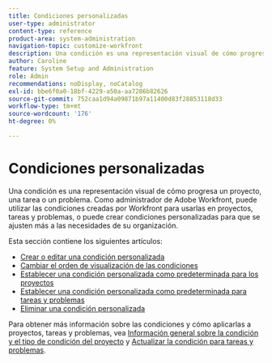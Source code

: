 ```yaml
---
title: Condiciones personalizadas
user-type: administrator
content-type: reference
product-area: system-administration
navigation-topic: customize-workfront
description: Una condición es una representación visual de cómo progresa un proyecto, una tarea o un problema. Como administrador de Adobe Workfront, puede utilizar las condiciones creadas por Workfront para usarlas en proyectos, tareas y problemas, o puede crear condiciones personalizadas para que se ajusten más a las necesidades de su organización.
author: Caroline
feature: System Setup and Administration
role: Admin
recommendations: noDisplay, noCatalog
exl-id: bbe6f0a0-18bf-4229-a50a-aa7286b82626
source-git-commit: 752caa1d94a09871b97a11400d83f28853118d33
workflow-type: tm+mt
source-wordcount: '176'
ht-degree: 0%

---
```


# Condiciones personalizadas

Una condición es una representación visual de cómo progresa un proyecto, una tarea o un problema. Como administrador de Adobe Workfront, puede utilizar las condiciones creadas por Workfront para usarlas en proyectos, tareas y problemas, o puede crear condiciones personalizadas para que se ajusten más a las necesidades de su organización.

Esta sección contiene los siguientes artículos:

* [Crear o editar una condición personalizada](../../../administration-and-setup/customize-workfront/create-manage-custom-conditions/create-edit-custom-conditions.md)
* [Cambiar el orden de visualización de las condiciones](../../../administration-and-setup/customize-workfront/create-manage-custom-conditions/change-display-order-of-conditions.md)
* [Establecer una condición personalizada como predeterminada para los proyectos](../../../administration-and-setup/customize-workfront/create-manage-custom-conditions/set-custom-condition-default-projects.md)
* [Establecer una condición personalizada como predeterminada para tareas y problemas](../../../administration-and-setup/customize-workfront/create-manage-custom-conditions/set-custom-condition-default-tasks-issues.md)
* [Eliminar una condición personalizada](../../../administration-and-setup/customize-workfront/create-manage-custom-conditions/delete-custom-conditions.md)

Para obtener más información sobre las condiciones y cómo aplicarlas a proyectos, tareas y problemas, vea [Información general sobre la condición y el tipo de condición del proyecto](../../../manage-work/projects/manage-projects/project-condition-and-condition-type.md) y [Actualizar la condición para tareas y problemas](../../../manage-work/projects/updating-work-in-a-project/update-condition-for-tasks-and-issues.md).
